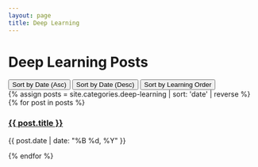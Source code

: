 ```yaml
---
layout: page
title: Deep Learning
---
```


<h1>Deep Learning Posts</h1>

<!-- Sorting options -->
<div class="sort-options">
  <button onclick="sortPosts('asc')">Sort by Date (Asc)</button>
  <button onclick="sortPosts('desc')">Sort by Date (Desc)</button>
  <button onclick="sortPosts('learning')">Sort by Learning Order</button>
</div>

<!-- Container for posts -->
<div id="post-container">
  {% assign posts = site.categories.deep-learning | sort: 'date' | reverse %}
  {% for post in posts %}
  <div class="post" data-date="{{ post.date }}" data-order="{{ post.learning_order }}">
    <h3><a href="{{ post.url }}">{{ post.title }}</a></h3>
    <p>{{ post.date | date: "%B %d, %Y" }}</p>
  </div>
  {% endfor %}
</div>

<script>
  function sortPosts(order) {
    let posts = [...document.querySelectorAll('.post')];
    posts.sort((a, b) => {
      if (order === 'asc') {
        return new Date(a.dataset.date) - new Date(b.dataset.date);
      } else if (order === 'desc') {
        return new Date(b.dataset.date) - new Date(a.dataset.date);
      } else {
        return a.dataset.order - b.dataset.order; // Custom learning order
      }
    });
    const container = document.getElementById('post-container');
    container.innerHTML = '';
    posts.forEach(post => container.appendChild(post));
  }
</script>
